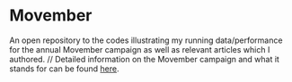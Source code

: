 # Movember
An open repository to the codes illustrating my running data/performance for the annual Movember campaign as well as relevant articles which I authored. //
Detailed information on the Movember campaign and what it stands for can be found [here](https://uk.movember.com/).
